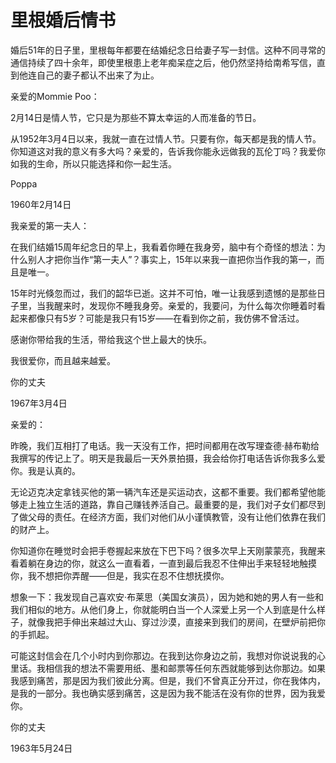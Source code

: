 # 里根婚后情书

婚后51年的日子里，里根每年都要在结婚纪念日给妻子写一封信。这种不同寻常的通信持续了四十余年，即使里根患上老年痴呆症之后，他仍然坚持给南希写信，直到他连自己的妻子都认不出来了为止。 

亲爱的Mommie Poo： 

2月14日是情人节，它只是为那些不算太幸运的人而准备的节日。 

从1952年3月4日以来，我就一直在过情人节。只要有你，每天都是我的情人节。你知道这对我的意义有多大吗？亲爱的，告诉我你能永远做我的瓦伦丁吗？我爱你如我的生命，所以只能选择和你一起生活。 

Poppa 

1960年2月14日 

我亲爱的第一夫人： 

在我们结婚15周年纪念日的早上，我看着你睡在我身旁，脑中有个奇怪的想法：为什么别人才把你当作“第一夫人”？事实上，15年以来我一直把你当作我的第一，而且是唯一。 

15年时光倏忽而过，我们的韶华已逝。这并不可怕，唯一让我感到遗憾的是那些日子里，当我醒来时，发现你不睡我身旁。亲爱的，我要问，为什么每次你睡着时看起来都像只有5岁？可能是我只有15岁——在看到你之前，我仿佛不曾活过。 

感谢你带给我的生活，带给我这个世上最大的快乐。 

我很爱你，而且越来越爱。 

你的丈夫 

1967年3月4日 

亲爱的： 

昨晚，我们互相打了电话。我一天没有工作，把时间都用在改写理查德·赫布勒给我撰写的传记上了。明天是我最后一天外景拍摄，我会给你打电话告诉你我多么爱你。我是认真的。 

无论迈克决定拿钱买他的第一辆汽车还是买运动衣，这都不重要。我们都希望他能够走上独立生活的道路，靠自己赚钱养活自己。最重要的是，我们对子女们都尽到了做父母的责任。在经济方面，我们对他们从小谨慎教管，没有让他们依靠在我们的财产上。 

你知道你在睡觉时会把手卷握起来放在下巴下吗？很多次早上天刚蒙蒙亮，我醒来看着躺在身边的你，就这么一直看着，一直到最后我忍不住伸出手来轻轻地触摸你，我不想把你弄醒——但是，我实在忍不住想抚摸你。 

想象一下：我发现自己喜欢安·布莱思（美国女演员），因为她和她的男人有一些和我们相似的地方。从他们身上，你就能明白当一个人深爱上另一个人到底是什么样子，就像我把手伸出来越过大山、穿过沙漠，直接来到我们的房间，在壁炉前把你的手抓起。 

可能这封信会在几个小时内到你那边。在我到达你身边之前，我想对你说说我的心里话。我相信我的想法不需要用纸、墨和邮票等任何东西就能够到达你那边。如果我感到痛苦，那是因为我们彼此分离。但是，我们不曾真正分开过，你在我体内，是我的一部分。我也确实感到痛苦，这是因为我不能活在没有你的世界，因为我爱你。 

你的丈夫 

1963年5月24日